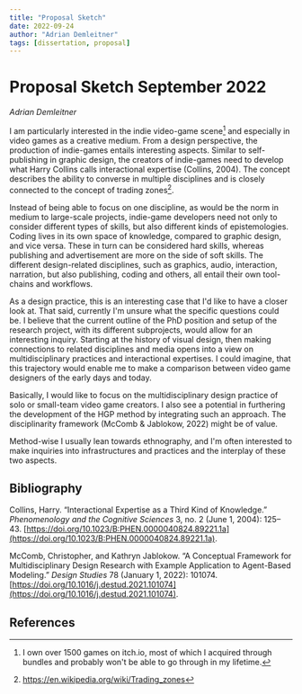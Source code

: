 ```yaml
---
title: "Proposal Sketch"
date: 2022-09-24
author: "Adrian Demleitner"
tags: [dissertation, proposal]
---
```

# Proposal Sketch September 2022
*Adrian Demleitner*

I am particularly interested in the indie video-game scene[^1] and especially in video games as a creative medium. From a design perspective, the production of indie-games entails interesting aspects. Similar to self-publishing in graphic design, the creators of indie-games need to develop what Harry Collins calls interactional expertise (Collins, 2004). The concept describes the ability to converse in multiple disciplines and is closely connected to the concept of trading zones[^2].

Instead of being able to focus on one discipline, as would be the norm in medium to large-scale projects, indie-game developers need not only to consider different types of skills, but also different kinds of epistemologies. Coding lives in its own space of knowledge, compared to graphic design, and vice versa. These in turn can be considered hard skills, whereas publishing and advertisement are more on the side of soft skills. The different design-related disciplines, such as graphics, audio, interaction, narration, but also publishing, coding and others, all entail their own tool-chains and workflows.

As a design practice, this is an interesting case that I'd like to have a closer look at. That said, currently I'm unsure what the specific questions could be. I believe that the current outline of the PhD position and setup of the research project, with its different subprojects, would allow for an interesting inquiry. Starting at the history of visual design, then making connections to related disciplines and media opens into a view on multidisciplinary practices and interactional expertises. I could imagine, that this trajectory would enable me to make a comparison between video game designers of the early days and today.

Basically, I would like to focus on the multidisciplinary design practice of solo or small-team video game creators. I also see a potential in furthering the development of the HGP method by integrating such an approach. The disciplinarity framework (McComb & Jablokow, 2022) might be of value.

Method-wise I usually lean towards ethnography, and I'm often interested to make inquiries into infrastructures and practices and the interplay of these two aspects.

## Bibliography
Collins, Harry. “Interactional Expertise as a Third Kind of Knowledge.” _Phenomenology and the Cognitive Sciences_ 3, no. 2 (June 1, 2004): 125–43. [https://doi.org/10.1023/B:PHEN.0000040824.89221.1a](https://doi.org/10.1023/B:PHEN.0000040824.89221.1a).

McComb, Christopher, and Kathryn Jablokow. “A Conceptual Framework for Multidisciplinary Design Research with Example Application to Agent-Based Modeling.” _Design Studies_ 78 (January 1, 2022): 101074. [https://doi.org/10.1016/j.destud.2021.101074](https://doi.org/10.1016/j.destud.2021.101074).

## References

[^1]: I own over 1500 games on itch.io, most of which I acquired through bundles and probably won't be able to go through in my lifetime.
[^2]: https://en.wikipedia.org/wiki/Trading_zones
